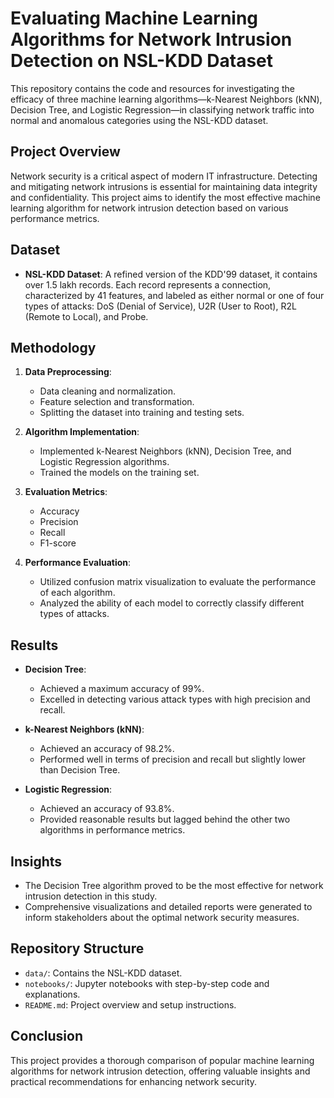 # Evaluating Machine Learning Algorithms for Network Intrusion Detection on NSL-KDD Dataset

This repository contains the code and resources for investigating the efficacy of three machine learning algorithms—k-Nearest Neighbors (kNN), Decision Tree, and Logistic Regression—in classifying network traffic into normal and anomalous categories using the NSL-KDD dataset.

## Project Overview

Network security is a critical aspect of modern IT infrastructure. Detecting and mitigating network intrusions is essential for maintaining data integrity and confidentiality. This project aims to identify the most effective machine learning algorithm for network intrusion detection based on various performance metrics.

## Dataset

- **NSL-KDD Dataset**: A refined version of the KDD'99 dataset, it contains over 1.5 lakh records. Each record represents a connection, characterized by 41 features, and labeled as either normal or one of four types of attacks: DoS (Denial of Service), U2R (User to Root), R2L (Remote to Local), and Probe.

## Methodology

1. **Data Preprocessing**: 
    - Data cleaning and normalization.
    - Feature selection and transformation.
    - Splitting the dataset into training and testing sets.

2. **Algorithm Implementation**:
    - Implemented k-Nearest Neighbors (kNN), Decision Tree, and Logistic Regression algorithms.
    - Trained the models on the training set.

3. **Evaluation Metrics**:
    - Accuracy
    - Precision
    - Recall
    - F1-score

4. **Performance Evaluation**:
    - Utilized confusion matrix visualization to evaluate the performance of each algorithm.
    - Analyzed the ability of each model to correctly classify different types of attacks.

## Results

- **Decision Tree**:
    - Achieved a maximum accuracy of 99%.
    - Excelled in detecting various attack types with high precision and recall.

- **k-Nearest Neighbors (kNN)**:
    - Achieved an accuracy of 98.2%.
    - Performed well in terms of precision and recall but slightly lower than Decision Tree.

- **Logistic Regression**:
    - Achieved an accuracy of 93.8%.
    - Provided reasonable results but lagged behind the other two algorithms in performance metrics.

## Insights

- The Decision Tree algorithm proved to be the most effective for network intrusion detection in this study.
- Comprehensive visualizations and detailed reports were generated to inform stakeholders about the optimal network security measures.

## Repository Structure

- `data/`: Contains the NSL-KDD dataset.
- `notebooks/`: Jupyter notebooks with step-by-step code and explanations.
- `README.md`: Project overview and setup instructions.

## Conclusion

This project provides a thorough comparison of popular machine learning algorithms for network intrusion detection, offering valuable insights and practical recommendations for enhancing network security.
